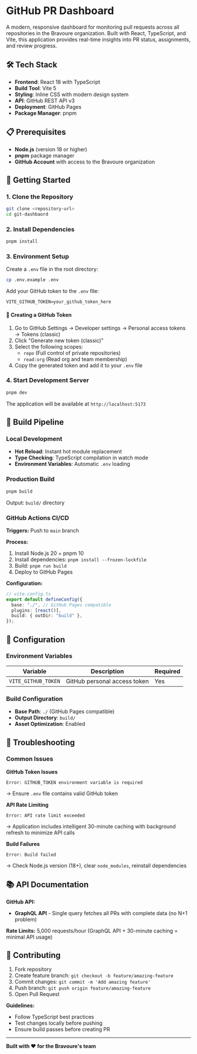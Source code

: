 # GitHub PR Dashboard

A modern, responsive dashboard for monitoring pull requests across all repositories in the Bravoure organization. Built with React, TypeScript, and Vite, this application provides real-time insights into PR status, assignments, and review progress.

## 🛠️ Tech Stack

- **Frontend**: React 18 with TypeScript
- **Build Tool**: Vite 5
- **Styling**: Inline CSS with modern design system
- **API**: GitHub REST API v3
- **Deployment**: GitHub Pages
- **Package Manager**: pnpm

## 📋 Prerequisites

- **Node.js** (version 18 or higher)
- **pnpm** package manager
- **GitHub Account** with access to the Bravoure organization

## 🚀 Getting Started

### 1. Clone the Repository

```bash
git clone <repository-url>
cd git-dashbaord
```

### 2. Install Dependencies

```bash
pnpm install
```

### 3. Environment Setup

Create a `.env` file in the root directory:

```bash
cp .env.example .env
```

Add your GitHub token to the `.env` file:

```env
VITE_GITHUB_TOKEN=your_github_token_here
```

#### 🔑 Creating a GitHub Token

1. Go to GitHub Settings → Developer settings → Personal access tokens → Tokens (classic)
2. Click "Generate new token (classic)"
3. Select the following scopes:
   - `repo` (Full control of private repositories)
   - `read:org` (Read org and team membership)
4. Copy the generated token and add it to your `.env` file

### 4. Start Development Server

```bash
pnpm dev
```

The application will be available at `http://localhost:5173`

## 🚀 Build Pipeline

### Local Development

- **Hot Reload**: Instant hot module replacement
- **Type Checking**: TypeScript compilation in watch mode
- **Environment Variables**: Automatic `.env` loading

### Production Build

```bash
pnpm build
```

Output: `build/` directory

### GitHub Actions CI/CD

**Triggers:** Push to `main` branch

**Process:**

1. Install Node.js 20 + pnpm 10
2. Install dependencies: `pnpm install --frozen-lockfile`
3. Build: `pnpm run build`
4. Deploy to GitHub Pages

**Configuration:**

```typescript
// vite.config.ts
export default defineConfig({
  base: "./", // GitHub Pages compatible
  plugins: [react()],
  build: { outDir: "build" },
});
```

## 🔧 Configuration

### Environment Variables

| Variable            | Description                  | Required |
| ------------------- | ---------------------------- | -------- |
| `VITE_GITHUB_TOKEN` | GitHub personal access token | Yes      |

### Build Configuration

- **Base Path**: `./` (GitHub Pages compatible)
- **Output Directory**: `build/`
- **Asset Optimization**: Enabled

## 🐛 Troubleshooting

### Common Issues

**GitHub Token Issues**

```
Error: GITHUB_TOKEN environment variable is required
```

→ Ensure `.env` file contains valid GitHub token

**API Rate Limiting**

```
Error: API rate limit exceeded
```

→ Application includes intelligent 30-minute caching with background refresh to minimize API calls

**Build Failures**

```
Error: Build failed
```

→ Check Node.js version (18+), clear `node_modules`, reinstall dependencies

## 📚 API Documentation

**GitHub API:**

- **GraphQL API** - Single query fetches all PRs with complete data (no N+1 problem)

**Rate Limits:** 5,000 requests/hour (GraphQL API + 30-minute caching = minimal API usage)

## 🤝 Contributing

1. Fork repository
2. Create feature branch: `git checkout -b feature/amazing-feature`
3. Commit changes: `git commit -m 'Add amazing feature'`
4. Push branch: `git push origin feature/amazing-feature`
5. Open Pull Request

**Guidelines:**

- Follow TypeScript best practices
- Test changes locally before pushing
- Ensure build passes before creating PR

---

**Built with ❤️ for the Bravoure's team**
